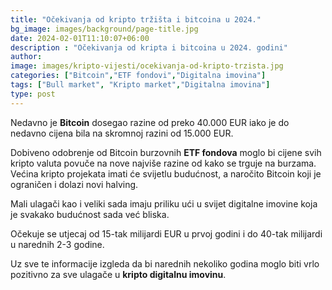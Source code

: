 ```yaml
---
title: "Očekivanja od kripto tržišta i bitcoina u 2024."
bg_image: images/background/page-title.jpg
date: 2024-02-01T11:10:07+06:00
description : "Očekivanja od kripta i bitcoina u 2024. godini"
author: 
image: images/kripto-vijesti/ocekivanja-od-kripto-trzista.jpg
categories: ["Bitcoin","ETF fondovi","Digitalna imovina"]
tags: ["Bull market", "Kripto market","Digitalna imovina"]
type: post
---
```


Nedavno je **Bitcoin** dosegao razine od preko 40.000 EUR iako je do nedavno cijena bila na skromnoj razini od 15.000 EUR.

Dobiveno odobrenje od Bitcoin burzovnih **ETF fondova** moglo bi cijene svih kripto valuta povuče na nove najviše razine od kako se trguje na burzama. 
Većina kripto projekata imati će svijetlu budućnost, a naročito Bitcoin koji je ograničen i dolazi novi halving.

Mali ulagači kao i veliki sada imaju priliku ući u svijet digitalne imovine koja je svakako budućnost sada već bliska.

Očekuje se utjecaj od 15-tak milijardi EUR u prvoj godini i do 40-tak milijardi u narednih 2-3 godine.

Uz sve te informacije izgleda da bi narednih nekoliko godina moglo biti vrlo pozitivno za sve ulagače u **kripto digitalnu imovinu**.




